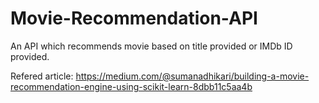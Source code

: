 # Movie-Recommendation-API
An API which recommends movie based on title provided or IMDb ID provided.

Refered article: https://medium.com/@sumanadhikari/building-a-movie-recommendation-engine-using-scikit-learn-8dbb11c5aa4b
